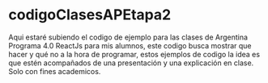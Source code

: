 # codigoClasesAPEtapa2
Aqui estaré subiendo el codigo de ejemplo para las clases de Argentina Programa 4.0 ReactJs para mis alumnos, este codigo busca mostrar que hacer y qué no a la hora de programar, estos ejemplos de codigo la idea es que estén acompañados de una presentación y una explicación en clase. Solo con fines academicos.
